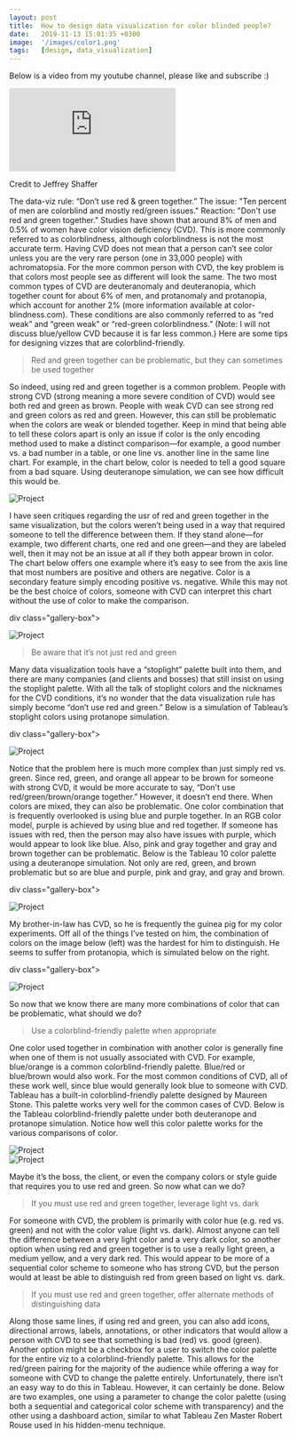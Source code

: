 ```yaml
---
layout: post
title:  How to design data visualization for color blinded people?
date:   2019-11-13 15:01:35 +0300
image:  '/images/color1.png'
tags:   [design, data_visualization]
---
```

Below is a video from my youtube channel, please like and subscribe :)
<p><iframe src="https://www.youtube.com/embed/J7LCT7Qe4Ws" frameborder="0" allowfullscreen></iframe></p>

Credit to Jeffrey Shaffer

The data-viz rule: “Don’t use red & green together.” The issue: "Ten percent of men are colorblind and mostly red/green issues." Reaction: "Don't use red and green together." Studies have shown that around 8% of men and 0.5% of women have color vision deficiency (CVD). This is more commonly referred to as colorblindness, although colorblindness is not the most accurate term. Having CVD does not mean that a person can’t see color unless you are the very rare person (one in 33,000 people) with achromatopsia. For the more common person with CVD, the key problem is that colors most people see as different will look the same. The two most common types of CVD are deuteranomaly and deuteranopia, which together count for about 6% of men, and protanomaly and protanopia, which account for another 2% (more information available at color-blindness.com). These conditions are also commonly referred to as “red weak” and “green weak” or “red-green colorblindness.” (Note: I will not discuss blue/yellow CVD because it is far less common.) Here are some tips for designing vizzes that are colorblind-friendly.


> Red and green together can be problematic, but they can sometimes be used together


So indeed, using red and green together is a common problem. People with strong CVD (strong meaning a more severe condition of CVD) would see both red and green as brown. People with weak CVD can see strong red and green colors as red and green. However, this can still be problematic when the colors are weak or blended together. Keep in mind that being able to tell these colors apart is only an issue if color is the only encoding method used to make a distinct comparison—for example, a good number vs. a bad number in a table, or one line vs. another line in the same line chart. For example, in the chart below, color is needed to tell a good square from a bad square. Using deuteranope simulation, we can see how difficult this would be.

<div class="gallery-box">
  <div class="gallery">
    <img src="/images/color2.png" alt="Project">
  </div>
</div>

I have seen critiques regarding the usr of red and green together in the same visualization, but the colors weren’t being used in a way that required someone to tell the difference between them. If they stand alone—for example, two different charts, one red and one green—and they are labeled well, then it may not be an issue at all if they both appear brown in color. The chart below offers one example where it’s easy to see from the axis line that most numbers are positive and others are negative. Color is a secondary feature simply encoding positive vs. negative. While this may not be the best choice of colors, someone with CVD can interpret this chart without the use of color to make the comparison.

div class="gallery-box">
  <div class="gallery">
    <img src="/images/color3.png" alt="Project">
  </div>
</div>

> Be aware that it’s not just red and green

Many data visualization tools have a “stoplight” palette built into them, and there are many companies (and clients and bosses) that still insist on using the stoplight palette. With all the talk of stoplight colors and the nicknames for the CVD conditions, it’s no wonder that the data visualization rule has simply become “don’t use red and green.” Below is a simulation of Tableau’s stoplight colors using protanope simulation.

div class="gallery-box">
  <div class="gallery">
    <img src="/images/color4.png" alt="Project">
  </div>
</div>


Notice that the problem here is much more complex than just simply red vs. green. Since red, green, and orange all appear to be brown for someone with strong CVD, it would be more accurate to say, “Don't use red/green/brown/orange together.” However, it doesn’t end there. When colors are mixed, they can also be problematic. One color combination that is frequently overlooked is using blue and purple together. In an RGB color model, purple is achieved by using blue and red together. If someone has issues with red, then the person may also have issues with purple, which would appear to look like blue. Also, pink and gray together and gray and brown together can be problematic. Below is the Tableau 10 color palette using a deuteranope simulation. Not only are red, green, and brown problematic but so are blue and purple, pink and gray, and gray and brown.

div class="gallery-box">
  <div class="gallery">
    <img src="/images/color5.png" alt="Project">
  </div>
</div>

My brother-in-law has CVD, so he is frequently the guinea pig for my color experiments. Off all of the things I’ve tested on him, the combination of colors on the image below (left) was the hardest for him to distinguish. He seems to suffer from protanopia, which is simulated below on the right.

div class="gallery-box">
  <div class="gallery">
    <img src="/images/color6.png" alt="Project">
  </div>
</div>

So now that we know there are many more combinations of color that can be problematic, what should we do?

> Use a colorblind-friendly palette when appropriate

One color used together in combination with another color is generally fine when one of them is not usually associated with CVD. For example, blue/orange is a common colorblind-friendly palette. Blue/red or blue/brown would also work. For the most common conditions of CVD, all of these work well, since blue would generally look blue to someone with CVD. Tableau has a built-in colorblind-friendly palette designed by Maureen Stone. This palette works very well for the common cases of CVD. Below is the Tableau colorblind-friendly palette under both deuteranope and protanope simulation. Notice how well this color palette works for the various comparisons of color.

<div class="gallery-box">
  <div class="gallery">
    <img src="/images/color7.png" alt="Project">
  </div>
</div>

<div class="gallery-box">
  <div class="gallery">
    <img src="/images/color8.png" alt="Project">
  </div>
</div>

Maybe it’s the boss, the client, or even the company colors or style guide that requires you to use red and green. So now what can we do?


> If you must use red and green together, leverage light vs. dark

For someone with CVD, the problem is primarily with color hue (e.g. red vs. green) and not with the color value (light vs. dark). Almost anyone can tell the difference between a very light color and a very dark color, so another option when using red and green together is to use a really light green, a medium yellow, and a very dark red. This would appear to be more of a sequential color scheme to someone who has strong CVD, but the person would at least be able to distinguish red from green based on light vs. dark.


> If you must use red and green together, offer alternate methods of distinguishing data

Along those same lines, if using red and green, you can also add icons, directional arrows, labels, annotations, or other indicators that would allow a person with CVD to see that something is bad (red) vs. good (green). Another option might be a checkbox for a user to switch the color palette for the entire viz to a colorblind-friendly palette. This allows for the red/green pairing for the majority of the audience while offering a way for someone with CVD to change the palette entirely. Unfortunately, there isn’t an easy way to do this in Tableau. However, it can certainly be done. Below are two examples, one using a parameter to change the color palette (using both a sequential and categorical color scheme with transparency) and the other using a dashboard action, similar to what Tableau Zen Master Robert Rouse used in his hidden-menu technique.


<div class='tableauPlaceholder' id='viz1640768668519' style='position: relative'>
<object class='tableauViz'  style='display:none;'>
<param name='host_url' value='https%3A%2F%2Fpublic.tableau.com%2F' />
<param name='embed_code_version' value='3' /> 
<param name='path' value='views&#47;ColorblindMapSwapper&#47;ColorSwapParameter?:embed=y&amp;:toolbar=yes&amp;:loadOrderID=0&amp;:display_count=yes&amp;:showTabs=y&amp;:tabs=yes' /> 
<param name='toolbar' value='yes' />
<param name='animate_transition' value='yes' />
<param name='display_static_image' value='yes' />
<param name='display_spinner' value='yes' />
<param name='display_overlay' value='yes' />
<param name='display_count' value='yes' /><param name='tabs' value='yes' />
<param name='showTabs' value='y' />
</object></div>               
<script type='text/javascript'>
var divElement = document.getElementById('viz1640768668519'); 
var vizElement = divElement.getElementsByTagName('object')[0];
vizElement.style.width='440px';vizElement.style.height='550px'; 
var scriptElement = document.createElement('script');   
scriptElement.src = 'https://public.tableau.com/javascripts/api/viz_v1.js';
vizElement.parentNode.insertBefore(scriptElement, vizElement); 
</script>


